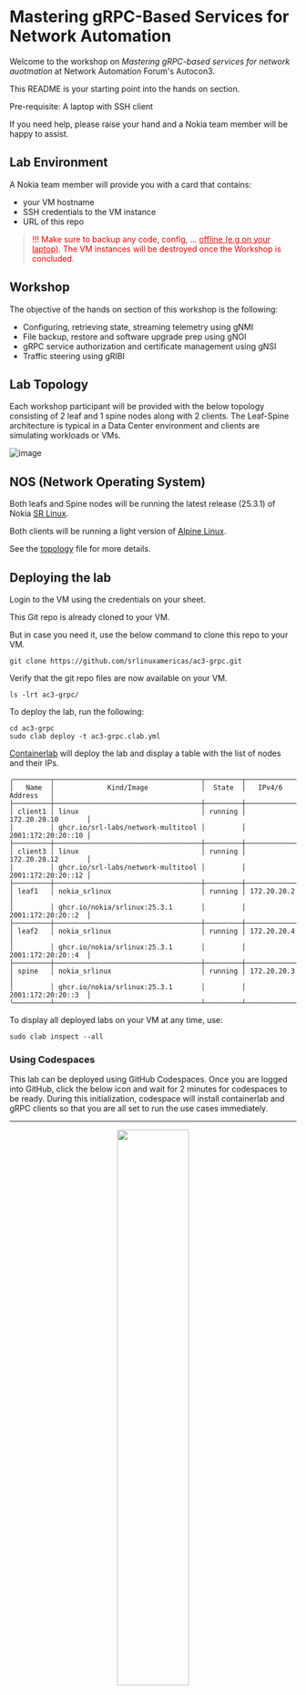 # Mastering gRPC-Based Services for Network Automation

Welcome to the workshop on *Mastering gRPC-based services for network auotmation* at Network Automation Forum's Autocon3.

This README is your starting point into the hands on section.

Pre-requisite: A laptop with SSH client

If you need help, please raise your hand and a Nokia team member will be happy to assist.

## Lab Environment

A Nokia team member will provide you with a card that contains:
- your VM hostname
- SSH credentials to the VM instance
- URL of this repo

> <p style="color:red">!!! Make sure to backup any code, config, ... <u> offline (e.g on your laptop)</u>. 
> The VM instances will be destroyed once the Workshop is concluded.</p>

## Workshop
The objective of the hands on section of this workshop is the following:
- Configuring, retrieving state, streaming telemetry using gNMI
- File backup, restore and software upgrade prep using gNOI
- gRPC service authorization and certificate management using gNSI
- Traffic steering using gRIBI

## Lab Topology

Each workshop participant will be provided with the below topology consisting of 2 leaf and 1 spine nodes along with 2 clients. The Leaf-Spine architecture is typical in a Data Center environment and clients are simulating workloads or VMs.

![image](images/lab-topology.jpg)

## NOS (Network Operating System)

Both leafs and Spine nodes will be running the latest release (25.3.1) of Nokia [SR Linux](https://www.nokia.com/networks/ip-networks/service-router-linux-NOS/).

Both clients will be running a light version of [Alpine Linux](https://alpinelinux.org/).

See the [topology](ac3-grpc.clab.yml) file for more details.

## Deploying the lab

Login to the VM using the credentials on your sheet.

This Git repo is already cloned to your VM.

But in case you need it, use the below command to clone this repo to your VM.

```
git clone https://github.com/srlinuxamericas/ac3-grpc.git
```

Verify that the git repo files are now available on your VM.

```
ls -lrt ac3-grpc/
```

To deploy the lab, run the following:

```
cd ac3-grpc
sudo clab deploy -t ac3-grpc.clab.yml
```

[Containerlab](https://containerlab.dev/) will deploy the lab and display a table with the list of nodes and their IPs.

```
╭─────────┬────────────────────────────────────┬─────────┬────────────────────╮
│   Name  │             Kind/Image             │  State  │   IPv4/6 Address   │
├─────────┼────────────────────────────────────┼─────────┼────────────────────┤
│ client1 │ linux                              │ running │ 172.20.20.10       │
│         │ ghcr.io/srl-labs/network-multitool │         │ 2001:172:20:20::10 │
├─────────┼────────────────────────────────────┼─────────┼────────────────────┤
│ client3 │ linux                              │ running │ 172.20.20.12       │
│         │ ghcr.io/srl-labs/network-multitool │         │ 2001:172:20:20::12 │
├─────────┼────────────────────────────────────┼─────────┼────────────────────┤
│ leaf1   │ nokia_srlinux                      │ running │ 172.20.20.2        │
│         │ ghcr.io/nokia/srlinux:25.3.1       │         │ 2001:172:20:20::2  │
├─────────┼────────────────────────────────────┼─────────┼────────────────────┤
│ leaf2   │ nokia_srlinux                      │ running │ 172.20.20.4        │
│         │ ghcr.io/nokia/srlinux:25.3.1       │         │ 2001:172:20:20::4  │
├─────────┼────────────────────────────────────┼─────────┼────────────────────┤
│ spine   │ nokia_srlinux                      │ running │ 172.20.20.3        │
│         │ ghcr.io/nokia/srlinux:25.3.1       │         │ 2001:172:20:20::3  │
╰─────────┴────────────────────────────────────┴─────────┴────────────────────╯
```

To display all deployed labs on your VM at any time, use:

```
sudo clab inspect --all
```

### Using Codespaces

This lab can be deployed using GitHub Codespaces. Once you are logged into GitHub, click the below icon and wait for 2 minutes for codespaces to be ready. During this initialization, codespace will install containerlab and gRPC clients so that you are all set to run the use cases immediately.

---
<div align=center>
<a href="https://codespaces.new/srlinuxamericas/ac3-grpc?quickstart=1">
<img src="https://gitlab.com/rdodin/pics/-/wikis/uploads/d78a6f9f6869b3ac3c286928dd52fa08/run_in_codespaces-v1.svg?sanitize=true" style="width:50%"/></a>

**[Run](https://codespaces.new/srlinuxamericas/ac3-grpc?quickstart=1) this lab in GitHub Codespaces for free**.  
[Learn more](https://containerlab.dev/manual/codespaces/) about Containerlab for Codespaces.

</div>

---

## Connecting to the devices

Find the nodename or IP address of the device from the above output and then use SSH.

Username: `admin`

Password: Refer to the provided sheet

Note: Password less authentication is enabled by Containerlab using SSH keys.

```
ssh leaf1
```

To login to the client, identify the client hostname using the `sudo clab inspect --all` command above and then:

```
sudo docker exec –it client3 sh
```

### IPv4 Link Addressing

![image](images/lab-ipv4.jpg)

### IPv6 Link Addressing

![image](images/lab-ipv6.jpg)

### Verify reachability between devices

After the lab is deployed, check reachability between leaf and spine devices using ping.

Example on spine to Leaf1 for IPv4:

```
ping -c 3 192.168.10.2 network-instance default
```

Example on spine to Leaf1 for IPv6:

```
ping6 -c 3 192:168:10::2 network-instance default
```

## gRPC Clients

We will be using the following gRPC clients:

- [gNMIc](https://gnmic.openconfig.net/)
- [gNOIc](https://gnoic.kmrd.dev/)
- [gNSIc](https://github.com/karimra/gnsic)
- [gRIBIc](https://gribic.kmrd.dev/)

All 4 clients are installed when initializing the VM or codespace.

Verify that clients are installed on your VM:

```
gnmic version
gnoic version
gnsic version
gribic version
```

If for any reason, one of the above clients needs to be re-installed or updated, refer to the client pages referenced above.

All gnmic, gnoic, gnsic and gribic commands will be executed from the VM.

![image](images/lab-setup.jpg)

## Enabling gRPC services

Before we get on with the use cases, let's verify the gRPC server configuration and confirm whether all required gRPC services are enabled.

There are 2 gRPC servers created on all 3 SR Linux devices - mgmt (secure using TLS) and insecure-mgmt (not using TLS).

On either leafs or spine, run the following command to display the gRPC configuration for both servers.

```bash
info flat system grpc-server mgmt
info flat system grpc-server insecure-mgmt
```

Expected output for secure gRPC server:

```bash
set / system grpc-server mgmt admin-state enable
set / system grpc-server mgmt rate-limit 65000
set / system grpc-server mgmt tls-profile clab-profile
set / system grpc-server mgmt network-instance mgmt
set / system grpc-server mgmt trace-options [ request response common ]
set / system grpc-server mgmt services [ gnmi gnoi gnsi gribi p4rt ]
set / system grpc-server mgmt unix-socket admin-state enable
```

Expected output for insecure gRPC server:

```bash
set / system grpc-server insecure-mgmt admin-state enable
set / system grpc-server insecure-mgmt rate-limit 65000
set / system grpc-server insecure-mgmt network-instance mgmt
set / system grpc-server insecure-mgmt port 57401
set / system grpc-server insecure-mgmt trace-options [ request response common ]
set / system grpc-server insecure-mgmt services [ gnmi gnoi gnsi gribi p4rt ]
set / system grpc-server insecure-mgmt unix-socket admin-state enable
```

We can see that all 4 gRPC services for this workshop are enabled on both gRPC servers.

Secure gRPC server is listening on the default gRPC port (57400) while the insecure gRPC server is listening on port 57401.
